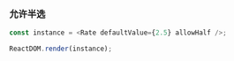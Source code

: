 ### 允许半选

<!--start-code-->

```js
const instance = <Rate defaultValue={2.5} allowHalf />;

ReactDOM.render(instance);
```

<!--end-code-->
